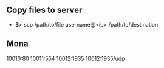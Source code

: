 ## Copy files to server
- $> scp /path/to/file username@\<ip\>:/path/to/destination


## Mona
10010:80
10011:554
10012:1935
10012:1935/udp